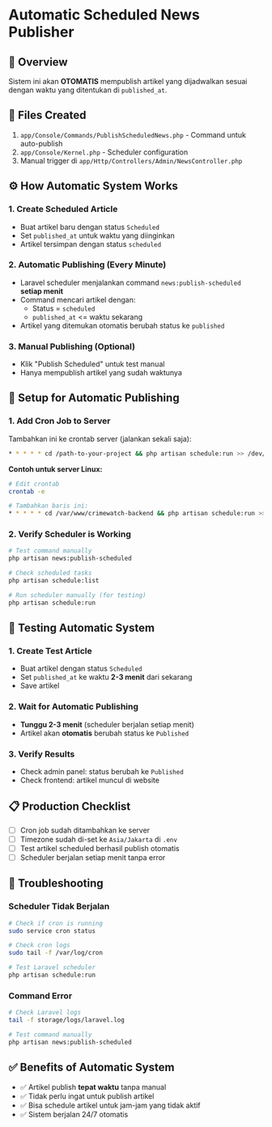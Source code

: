 # Automatic Scheduled News Publisher

## 🎯 Overview
Sistem ini akan **OTOMATIS** mempublish artikel yang dijadwalkan sesuai dengan waktu yang ditentukan di `published_at`.

## 📁 Files Created
1. `app/Console/Commands/PublishScheduledNews.php` - Command untuk auto-publish
2. `app/Console/Kernel.php` - Scheduler configuration  
3. Manual trigger di `app/Http/Controllers/Admin/NewsController.php`

## ⚙️ How Automatic System Works

### 1. Create Scheduled Article
- Buat artikel baru dengan status `Scheduled`
- Set `published_at` untuk waktu yang diinginkan
- Artikel tersimpan dengan status `scheduled`

### 2. Automatic Publishing (Every Minute)
- Laravel scheduler menjalankan command `news:publish-scheduled` **setiap menit**
- Command mencari artikel dengan:
  - Status = `scheduled` 
  - `published_at` <= waktu sekarang
- Artikel yang ditemukan otomatis berubah status ke `published`

### 3. Manual Publishing (Optional)
- Klik "Publish Scheduled" untuk test manual
- Hanya mempublish artikel yang sudah waktunya

## 🚀 Setup for Automatic Publishing

### 1. Add Cron Job to Server
Tambahkan ini ke crontab server (jalankan sekali saja):
```bash
* * * * * cd /path-to-your-project && php artisan schedule:run >> /dev/null 2>&1
```

**Contoh untuk server Linux:**
```bash
# Edit crontab
crontab -e

# Tambahkan baris ini:
* * * * * cd /var/www/crimewatch-backend && php artisan schedule:run >> /dev/null 2>&1
```

### 2. Verify Scheduler is Working
```bash
# Test command manually
php artisan news:publish-scheduled

# Check scheduled tasks
php artisan schedule:list

# Run scheduler manually (for testing)
php artisan schedule:run
```

## 🧪 Testing Automatic System

### 1. Create Test Article
- Buat artikel dengan status `Scheduled`
- Set `published_at` ke waktu **2-3 menit** dari sekarang
- Save artikel

### 2. Wait for Automatic Publishing
- **Tunggu 2-3 menit** (scheduler berjalan setiap menit)
- Artikel akan **otomatis** berubah status ke `Published`

### 3. Verify Results
- Check admin panel: status berubah ke `Published`
- Check frontend: artikel muncul di website

## 📋 Production Checklist

- [ ] Cron job sudah ditambahkan ke server
- [ ] Timezone sudah di-set ke `Asia/Jakarta` di `.env`
- [ ] Test artikel scheduled berhasil publish otomatis
- [ ] Scheduler berjalan setiap menit tanpa error

## 🔧 Troubleshooting

### Scheduler Tidak Berjalan
```bash
# Check if cron is running
sudo service cron status

# Check cron logs
sudo tail -f /var/log/cron

# Test Laravel scheduler
php artisan schedule:run
```

### Command Error
```bash
# Check Laravel logs
tail -f storage/logs/laravel.log

# Test command manually
php artisan news:publish-scheduled
```

## ✅ Benefits of Automatic System
- ✅ Artikel publish **tepat waktu** tanpa manual
- ✅ Tidak perlu ingat untuk publish artikel
- ✅ Bisa schedule artikel untuk jam-jam yang tidak aktif
- ✅ Sistem berjalan 24/7 otomatis
